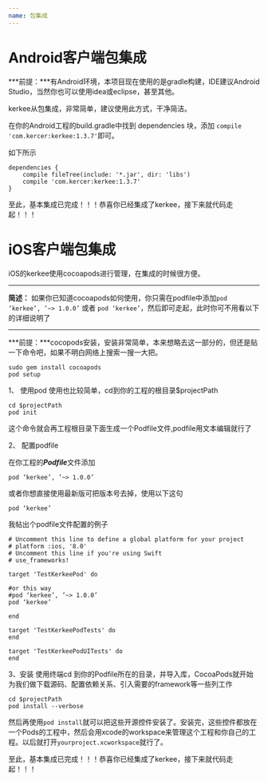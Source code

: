 ```yaml
---
name: 包集成
---
```


# Android客户端包集成

***前提：***有Android环境，本项目现在使用的是gradle构建，IDE建议Android Studio，当然你也可以使用idea或eclipse，甚至其他。

kerkee从包集成，非常简单，建议使用此方式，干净简洁。

在你的Android工程的build.gradle中找到 dependencies 块，添加
`compile 'com.kercer:kerkee:1.3.7'`即可。

如下所示

~~~
dependencies {
    compile fileTree(include: '*.jar', dir: 'libs')
    compile 'com.kercer:kerkee:1.3.7'
}
~~~
至此，基本集成已完成！！！恭喜你已经集成了kerkee，接下来就代码走起！！！

# iOS客户端包集成


iOS的kerkee使用cocoapods进行管理，在集成的时候很方便。
***
**简述：** 如果你已知道cocoapods如何使用，你只需在podfile中添加`pod ‘kerkee’, ’~> 1.0.0’` 或者 `pod ‘kerkee’`，然后即可走起，此时你可不用看以下的详细说明了

***


***前提：***cocopods安装，安装非常简单，本来想略去这一部分的，但还是贴一下命令吧，如果不明白网络上搜索一搜一大把。

~~~
sudo gem install cocoapods
pod setup
~~~

1、 使用pod
使用也比较简单，cd到你的工程的根目录$projectPath

~~~
cd $projectPath
pod init
~~~
这个命令就会再工程根目录下面生成一个Podfile文件,podfile用文本编辑就行了

2、 配置podfile

在你工程的***Podfile***文件添加

~~~
pod ‘kerkee’, ’~> 1.0.0’
~~~

或者你想直接使用最新版可把版本号去掉，使用以下这句

~~~
pod ‘kerkee’
~~~

我帖出个podfile文件配置的例子

~~~
# Uncomment this line to define a global platform for your project
# platform :ios, '8.0'
# Uncomment this line if you're using Swift
# use_frameworks!

target 'TestKerkeePod' do

#or this way
#pod ‘kerkee’, ’~> 1.0.0’
pod ‘kerkee’

end

target 'TestKerkeePodTests' do
end

target 'TestKerkeePodUITests' do
end
~~~

3、安装
使用终端cd 到你的Podfile所在的目录，并导入库，CocoaPods就开始为我们做下载源码、配置依赖关系、引入需要的framework等一些列工作

~~~
cd $projectPath
pod install --verbose
~~~

然后再使用`pod install`就可以把这些开源控件安装了。安装完，这些控件都放在一个Pods的工程中，然后会用xcode的workspace来管理这个工程和你自己的工程。以后就打开`yourproject.xcworkspace`就行了。

至此，基本集成已完成！！！恭喜你已经集成了kerkee，接下来就代码走起！！！
